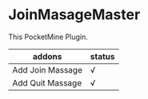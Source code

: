 # JoinMasageMaster
This PocketMine Plugin. 

| addons  | status |
| ------------- | ------------- |
| Add Join Massage  | √  |
| Add Quit Massage | √  |

